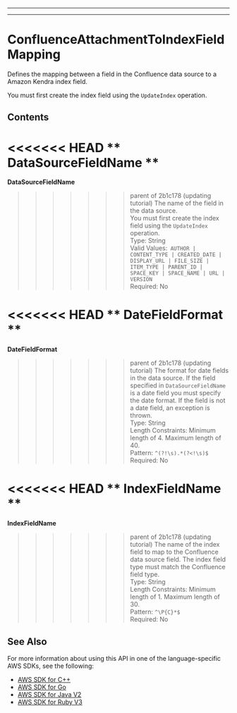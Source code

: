 --------

--------

# ConfluenceAttachmentToIndexFieldMapping<a name="API_ConfluenceAttachmentToIndexFieldMapping"></a>

Defines the mapping between a field in the Confluence data source to a Amazon Kendra index field\.

You must first create the index field using the `UpdateIndex` operation\. 

## Contents<a name="API_ConfluenceAttachmentToIndexFieldMapping_Contents"></a>

<<<<<<< HEAD
 ** DataSourceFieldName **   <a name="Kendra-Type-ConfluenceAttachmentToIndexFieldMapping-DataSourceFieldName"></a>
=======
 **DataSourceFieldName**   <a name="Kendra-Type-ConfluenceAttachmentToIndexFieldMapping-DataSourceFieldName"></a>
>>>>>>> parent of 2b1c178 (updating tutorial)
The name of the field in the data source\.   
You must first create the index field using the `UpdateIndex` operation\.   
Type: String  
Valid Values:` AUTHOR | CONTENT_TYPE | CREATED_DATE | DISPLAY_URL | FILE_SIZE | ITEM_TYPE | PARENT_ID | SPACE_KEY | SPACE_NAME | URL | VERSION`   
Required: No

<<<<<<< HEAD
 ** DateFieldFormat **   <a name="Kendra-Type-ConfluenceAttachmentToIndexFieldMapping-DateFieldFormat"></a>
=======
 **DateFieldFormat**   <a name="Kendra-Type-ConfluenceAttachmentToIndexFieldMapping-DateFieldFormat"></a>
>>>>>>> parent of 2b1c178 (updating tutorial)
The format for date fields in the data source\. If the field specified in `DataSourceFieldName` is a date field you must specify the date format\. If the field is not a date field, an exception is thrown\.  
Type: String  
Length Constraints: Minimum length of 4\. Maximum length of 40\.  
Pattern: `^(?!\s).*(?<!\s)$`   
Required: No

<<<<<<< HEAD
 ** IndexFieldName **   <a name="Kendra-Type-ConfluenceAttachmentToIndexFieldMapping-IndexFieldName"></a>
=======
 **IndexFieldName**   <a name="Kendra-Type-ConfluenceAttachmentToIndexFieldMapping-IndexFieldName"></a>
>>>>>>> parent of 2b1c178 (updating tutorial)
The name of the index field to map to the Confluence data source field\. The index field type must match the Confluence field type\.  
Type: String  
Length Constraints: Minimum length of 1\. Maximum length of 30\.  
Pattern: `^\P{C}*$`   
Required: No

## See Also<a name="API_ConfluenceAttachmentToIndexFieldMapping_SeeAlso"></a>

For more information about using this API in one of the language\-specific AWS SDKs, see the following:
+  [ AWS SDK for C\+\+](https://docs.aws.amazon.com/goto/SdkForCpp/kendra-2019-02-03/ConfluenceAttachmentToIndexFieldMapping) 
+  [ AWS SDK for Go](https://docs.aws.amazon.com/goto/SdkForGoV1/kendra-2019-02-03/ConfluenceAttachmentToIndexFieldMapping) 
+  [ AWS SDK for Java V2](https://docs.aws.amazon.com/goto/SdkForJavaV2/kendra-2019-02-03/ConfluenceAttachmentToIndexFieldMapping) 
+  [ AWS SDK for Ruby V3](https://docs.aws.amazon.com/goto/SdkForRubyV3/kendra-2019-02-03/ConfluenceAttachmentToIndexFieldMapping) 